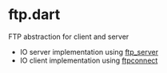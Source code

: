# ftp.dart

FTP abstraction for client and server
- IO server implementation using [ftp_server](https://pub.dev/packages/ftp_server)
- IO client implementation using [ftpconnect](https://pub.dev/packages/ftpconnect)
